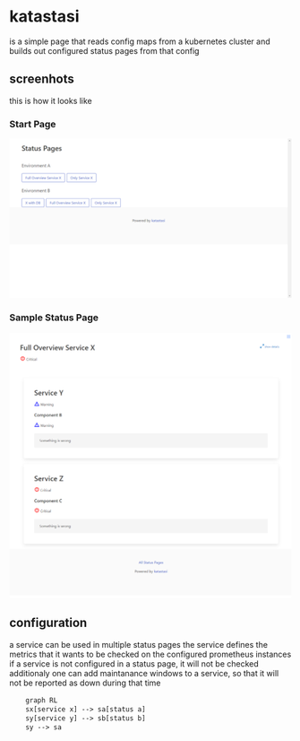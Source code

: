 # katastasi

is a simple page that reads config maps from a kubernetes cluster and builds out configured status pages from that config

## screenhots
this is how it looks like
### Start Page
![start-page](./screenshots/e2e/start-page.png)

### Sample Status Page
![sample-status-page](./screenshots/e2e/failing-status-page.png)

## configuration
a service can be used in multiple status pages
the service defines the metrics that it wants to be checked on the configured prometheus instances
if a service is not configured in a status page, it will not be checked
additionaly one can add maintanance windows to a service, so that it will not be reported as down during that time
````mermaid
    graph RL
    sx[service x] --> sa[status a]
    sy[service y] --> sb[status b]
    sy --> sa
````

